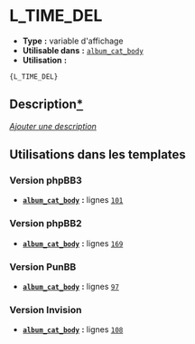 # L_TIME_DEL
* __Type__ __:__ variable d'affichage
* __Utilisable dans__ __:__ [`album_cat_body`](../tpl/album_cat_body.md#readme)
* __Utilisation__ __:__

```smarty
{L_TIME_DEL}
```

## Description[*](https://fa-tvars.appspot.com/var/L_TIME_DEL)
[*Ajouter une description*](https://fa-tvars.appspot.com/var/L_TIME_DEL)

## Utilisations dans les templates

### Version phpBB3
* __[`album_cat_body`](../tpl/album_cat_body.md#readme)__ __:__ lignes [`101`](../src/prosilver/album_cat_body.tpl#L101)

### Version phpBB2
* __[`album_cat_body`](../tpl/album_cat_body.md#readme)__ __:__ lignes [`169`](../src/subsilver/album_cat_body.tpl#L169)

### Version PunBB
* __[`album_cat_body`](../tpl/album_cat_body.md#readme)__ __:__ lignes [`97`](../src/punbb/album_cat_body.tpl#L97)

### Version Invision
* __[`album_cat_body`](../tpl/album_cat_body.md#readme)__ __:__ lignes [`108`](../src/invision/album_cat_body.tpl#L108)

